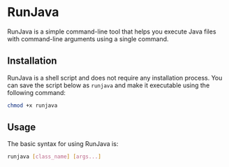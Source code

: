 # RunJava

RunJava is a simple command-line tool that helps you execute Java files with command-line arguments using a single command.

## Installation

RunJava is a shell script and does not require any installation process. You can save the script below as `runjava` and make it executable using the following command:

```bash
chmod +x runjava
```

## Usage
The basic syntax for using RunJava is:
```bash
runjava [class_name] [args...]
```